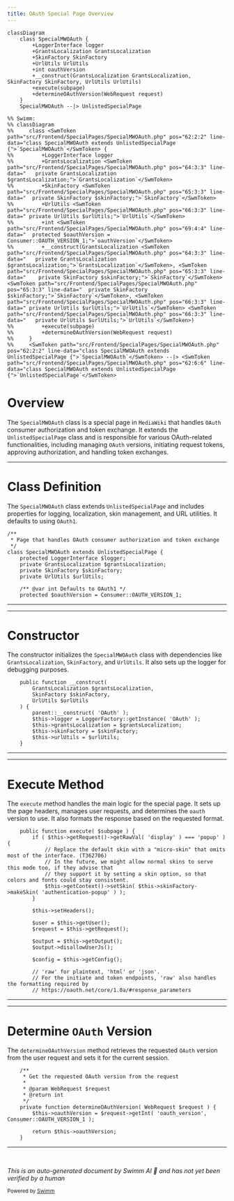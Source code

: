 ```yaml
---
title: OAuth Special Page Overview
---
```

```mermaid
classDiagram
    class SpecialMWOAuth {
        +LoggerInterface logger
        +GrantsLocalization GrantsLocalization
        +SkinFactory SkinFactory
        +UrlUtils UrlUtils
        +int oauthVersion
        +__construct(GrantsLocalization GrantsLocalization, SkinFactory SkinFactory, UrlUtils UrlUtils)
        +execute(subpage)
        +determineOAuthVersion(WebRequest request)
    }
    SpecialMWOAuth --|> UnlistedSpecialPage

%% Swimm:
%% classDiagram
%%     class <SwmToken path="src/Frontend/SpecialPages/SpecialMWOAuth.php" pos="62:2:2" line-data="class SpecialMWOAuth extends UnlistedSpecialPage {">`SpecialMWOAuth`</SwmToken> {
%%         +LoggerInterface logger
%%         +GrantsLocalization <SwmToken path="src/Frontend/SpecialPages/SpecialMWOAuth.php" pos="64:3:3" line-data="	private GrantsLocalization $grantsLocalization;">`GrantsLocalization`</SwmToken>
%%         +SkinFactory <SwmToken path="src/Frontend/SpecialPages/SpecialMWOAuth.php" pos="65:3:3" line-data="	private SkinFactory $skinFactory;">`SkinFactory`</SwmToken>
%%         +UrlUtils <SwmToken path="src/Frontend/SpecialPages/SpecialMWOAuth.php" pos="66:3:3" line-data="	private UrlUtils $urlUtils;">`UrlUtils`</SwmToken>
%%         +int <SwmToken path="src/Frontend/SpecialPages/SpecialMWOAuth.php" pos="69:4:4" line-data="	protected $oauthVersion = Consumer::OAUTH_VERSION_1;">`oauthVersion`</SwmToken>
%%         +__construct(GrantsLocalization <SwmToken path="src/Frontend/SpecialPages/SpecialMWOAuth.php" pos="64:3:3" line-data="	private GrantsLocalization $grantsLocalization;">`GrantsLocalization`</SwmToken>, <SwmToken path="src/Frontend/SpecialPages/SpecialMWOAuth.php" pos="65:3:3" line-data="	private SkinFactory $skinFactory;">`SkinFactory`</SwmToken> <SwmToken path="src/Frontend/SpecialPages/SpecialMWOAuth.php" pos="65:3:3" line-data="	private SkinFactory $skinFactory;">`SkinFactory`</SwmToken>, <SwmToken path="src/Frontend/SpecialPages/SpecialMWOAuth.php" pos="66:3:3" line-data="	private UrlUtils $urlUtils;">`UrlUtils`</SwmToken> <SwmToken path="src/Frontend/SpecialPages/SpecialMWOAuth.php" pos="66:3:3" line-data="	private UrlUtils $urlUtils;">`UrlUtils`</SwmToken>)
%%         +execute(subpage)
%%         +determineOAuthVersion(WebRequest request)
%%     }
%%     <SwmToken path="src/Frontend/SpecialPages/SpecialMWOAuth.php" pos="62:2:2" line-data="class SpecialMWOAuth extends UnlistedSpecialPage {">`SpecialMWOAuth`</SwmToken> --|> <SwmToken path="src/Frontend/SpecialPages/SpecialMWOAuth.php" pos="62:6:6" line-data="class SpecialMWOAuth extends UnlistedSpecialPage {">`UnlistedSpecialPage`</SwmToken>
```

# Overview

The <SwmToken path="src/Frontend/SpecialPages/SpecialMWOAuth.php" pos="62:2:2" line-data="class SpecialMWOAuth extends UnlistedSpecialPage {">`SpecialMWOAuth`</SwmToken> class is a special page in <SwmToken path="src/Frontend/SpecialPages/SpecialMWOAuth.php" pos="3:2:2" line-data="namespace MediaWiki\Extension\OAuth\Frontend\SpecialPages;">`MediaWiki`</SwmToken> that handles <SwmToken path="src/Frontend/SpecialPages/SpecialMWOAuth.php" pos="60:9:9" line-data=" * Page that handles OAuth consumer authorization and token exchange">`OAuth`</SwmToken> consumer authorization and token exchange. It extends the <SwmToken path="src/Frontend/SpecialPages/SpecialMWOAuth.php" pos="62:6:6" line-data="class SpecialMWOAuth extends UnlistedSpecialPage {">`UnlistedSpecialPage`</SwmToken> class and is responsible for various OAuth-related functionalities, including managing <SwmToken path="src/Frontend/SpecialPages/SpecialMWOAuth.php" pos="60:9:9" line-data=" * Page that handles OAuth consumer authorization and token exchange">`OAuth`</SwmToken> versions, initiating request tokens, approving authorization, and handling token exchanges.

<SwmSnippet path="/src/Frontend/SpecialPages/SpecialMWOAuth.php" line="59">

---

# Class Definition

The <SwmToken path="src/Frontend/SpecialPages/SpecialMWOAuth.php" pos="62:2:2" line-data="class SpecialMWOAuth extends UnlistedSpecialPage {">`SpecialMWOAuth`</SwmToken> class extends <SwmToken path="src/Frontend/SpecialPages/SpecialMWOAuth.php" pos="62:6:6" line-data="class SpecialMWOAuth extends UnlistedSpecialPage {">`UnlistedSpecialPage`</SwmToken> and includes properties for logging, localization, skin management, and URL utilities. It defaults to using <SwmToken path="src/Frontend/SpecialPages/SpecialMWOAuth.php" pos="68:12:12" line-data="	/** @var int Defaults to OAuth1 */">`OAuth1`</SwmToken>.

```hack
/**
 * Page that handles OAuth consumer authorization and token exchange
 */
class SpecialMWOAuth extends UnlistedSpecialPage {
	protected LoggerInterface $logger;
	private GrantsLocalization $grantsLocalization;
	private SkinFactory $skinFactory;
	private UrlUtils $urlUtils;

	/** @var int Defaults to OAuth1 */
	protected $oauthVersion = Consumer::OAUTH_VERSION_1;
```

---

</SwmSnippet>

<SwmSnippet path="/src/Frontend/SpecialPages/SpecialMWOAuth.php" line="71">

---

# Constructor

The constructor initializes the <SwmToken path="src/Frontend/SpecialPages/SpecialMWOAuth.php" pos="62:2:2" line-data="class SpecialMWOAuth extends UnlistedSpecialPage {">`SpecialMWOAuth`</SwmToken> class with dependencies like <SwmToken path="src/Frontend/SpecialPages/SpecialMWOAuth.php" pos="72:1:1" line-data="		GrantsLocalization $grantsLocalization,">`GrantsLocalization`</SwmToken>, <SwmToken path="src/Frontend/SpecialPages/SpecialMWOAuth.php" pos="73:1:1" line-data="		SkinFactory $skinFactory,">`SkinFactory`</SwmToken>, and <SwmToken path="src/Frontend/SpecialPages/SpecialMWOAuth.php" pos="74:1:1" line-data="		UrlUtils $urlUtils">`UrlUtils`</SwmToken>. It also sets up the logger for debugging purposes.

```hack
	public function __construct(
		GrantsLocalization $grantsLocalization,
		SkinFactory $skinFactory,
		UrlUtils $urlUtils
	) {
		parent::__construct( 'OAuth' );
		$this->logger = LoggerFactory::getInstance( 'OAuth' );
		$this->grantsLocalization = $grantsLocalization;
		$this->skinFactory = $skinFactory;
		$this->urlUtils = $urlUtils;
	}
```

---

</SwmSnippet>

<SwmSnippet path="/src/Frontend/SpecialPages/SpecialMWOAuth.php" line="96">

---

# Execute Method

The <SwmToken path="src/Frontend/SpecialPages/SpecialMWOAuth.php" pos="96:5:5" line-data="	public function execute( $subpage ) {">`execute`</SwmToken> method handles the main logic for the special page. It sets up the page headers, manages user requests, and determines the <SwmToken path="src/Frontend/SpecialPages/SpecialMWOAuth.php" pos="116:5:5" line-data="		// https://oauth.net/core/1.0a/#response_parameters">`oauth`</SwmToken> version to use. It also formats the response based on the requested format.

```hack
	public function execute( $subpage ) {
		if ( $this->getRequest()->getRawVal( 'display' ) === 'popup' ) {
			// Replace the default skin with a "micro-skin" that omits most of the interface. (T362706)
			// In the future, we might allow normal skins to serve this mode too, if they advise that
			// they support it by setting a skin option, so that colors and fonts could stay consistent.
			$this->getContext()->setSkin( $this->skinFactory->makeSkin( 'authentication-popup' ) );
		}

		$this->setHeaders();

		$user = $this->getUser();
		$request = $this->getRequest();

		$output = $this->getOutput();
		$output->disallowUserJs();

		$config = $this->getConfig();

		// 'raw' for plaintext, 'html' or 'json'.
		// For the initiate and token endpoints, 'raw' also handles the formatting required by
		// https://oauth.net/core/1.0a/#response_parameters
```

---

</SwmSnippet>

<SwmSnippet path="/src/Frontend/SpecialPages/SpecialMWOAuth.php" line="852">

---

# Determine <SwmToken path="src/Frontend/SpecialPages/SpecialMWOAuth.php" pos="853:9:9" line-data="	 * Get the requested OAuth version from the request">`OAuth`</SwmToken> Version

The <SwmToken path="src/Frontend/SpecialPages/SpecialMWOAuth.php" pos="858:5:5" line-data="	private function determineOAuthVersion( WebRequest $request ) {">`determineOAuthVersion`</SwmToken> method retrieves the requested <SwmToken path="src/Frontend/SpecialPages/SpecialMWOAuth.php" pos="853:9:9" line-data="	 * Get the requested OAuth version from the request">`OAuth`</SwmToken> version from the user request and sets it for the current session.

```hack
	/**
	 * Get the requested OAuth version from the request
	 *
	 * @param WebRequest $request
	 * @return int
	 */
	private function determineOAuthVersion( WebRequest $request ) {
		$this->oauthVersion = $request->getInt( 'oauth_version', Consumer::OAUTH_VERSION_1 );

		return $this->oauthVersion;
	}
```

---

</SwmSnippet>

&nbsp;

*This is an auto-generated document by Swimm AI 🌊 and has not yet been verified by a human*

<SwmMeta version="3.0.0" repo-id="Z2l0aHViJTNBJTNBbWVkaWF3aWtpLWV4dGVuc2lvbnMtT0F1dGglM0ElM0FTd2ltbS1EZW1v" repo-name="mediawiki-extensions-OAuth"><sup>Powered by [Swimm](/)</sup></SwmMeta>
